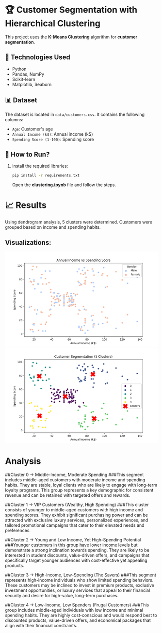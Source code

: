 # 🏆 Customer Segmentation with Hierarchical Clustering

This project uses the **K-Means Clustering** algorithm for **customer segmentation**.

## 🚀 Technologies Used
- Python
- Pandas, NumPy
- Scikit-learn
- Matplotlib, Seaborn

## 📊 Dataset
The dataset is located in `data/customers.csv`. It contains the following columns:
- `Age`: Customer's age
- `Annual Income (k$)`: Annual income (k$)
- `Spending Score (1-100)`: Spending score

## 📌 How to Run?
1. Install the required libraries:
   ```bash
   pip install -r requirements.txt
   ```
   Open the **clustering.ipynb** file and follow the steps.





# 📈 Results
Using dendrogram analysis, 5 clusters were determined.
Customers were grouped based on income and spending habits.

## Visualizations:

![Annual Income vs Spending Score](images/annual_income_vs_spending_score.png)
![Customer Segmentation](images/customer_segmentation.png)

# Analysis

##Cluster 0 → Middle-Income, Moderate Spending
###This segment includes middle-aged customers with moderate income and spending habits. They are stable, loyal clients who are likely to engage with long-term loyalty programs. This group represents a key demographic for consistent revenue and can be retained with targeted offers and rewards.

##Cluster 1 → VIP Customers (Wealthy, High Spending)
###This cluster consists of younger to middle-aged customers with high income and spending scores. They exhibit significant purchasing power and can be attracted with exclusive luxury services, personalized experiences, and tailored promotional campaigns that cater to their elevated needs and preferences.

##Cluster 2 → Young and Low Income, Yet High-Spending Potential
###Younger customers in this group have lower income levels but demonstrate a strong inclination towards spending. They are likely to be interested in student discounts, value-driven offers, and campaigns that specifically target younger audiences with cost-effective yet appealing products.

##Cluster 3 → High-Income, Low-Spending (The Savers)
###This segment represents high-income individuals who show limited spending behaviors. These customers may be inclined to invest in premium products, exclusive investment opportunities, or luxury services that appeal to their financial security and desire for high-value, long-term purchases.

##Cluster 4 → Low-Income, Low Spenders (Frugal Customers)
###This group includes middle-aged individuals with low income and minimal spending habits. They are highly cost-conscious and would respond best to discounted products, value-driven offers, and economical packages that align with their financial constraints.
